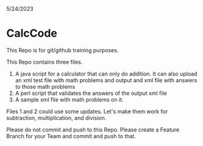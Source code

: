 5/24/2023

# CalcCode
This Repo is for git/github training purposes.

This Repo contains three files.

1. A java script for a calculator that can only do addition. It can also upload an xml test file with math problems and output and xml file with answers to those math problems
2. A perl script that validates the answers of the output xml file
3. A sample xml file with math problems on it.

Files 1 and 2 could use some updates. Let's make them work for subtraction, multiplication, and division.



Please do not commit and push to this Repo. Please create a Feature Branch for your Team and commit and push to that. 
